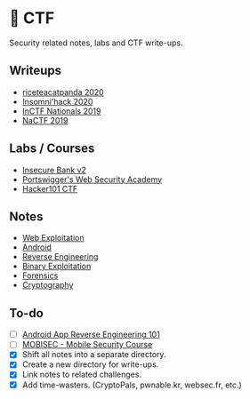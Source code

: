 # 🚩 CTF

Security related notes, labs and CTF write-ups.

## Writeups

- [riceteacatpanda 2020](writeups/rtcp20.md)
- [Insomni'hack 2020](writeups/insomnihack20.md)
- [InCTF Nationals 2019](writeups/inctfn19.md)
- [NaCTF 2019](https://abhaynayar.com/blog/fmt.html)

## Labs / Courses

- [Insecure Bank v2](labs/bank.md)
- [Portswigger's Web Security Academy](labs/websec.md)
- [Hacker101 CTF](labs/h101.md)

## Notes

- [Web Exploitation](labs/websec.md)
- [Android](notes/android.md)
- [Reverse Engineering](notes/rev.md)
- [Binary Exploitation](notes/pwn.md)
- [Forensics](notes/forensics.md)
- [Cryptography](notes/crypto.md)


## To-do

- [ ] [Android App Reverse Engineering 101](https://maddiestone.github.io/AndroidAppRE/)
- [ ] [MOBISEC - Mobile Security Course](https://mobisec.reyammer.io/)
- [x] Shift all notes into a separate directory.
- [x] Create a new directory for write-ups.
- [x] Link notes to related challenges.
- [x] Add time-wasters. (CryptoPals, pwnable.kr, websec.fr, etc.)
